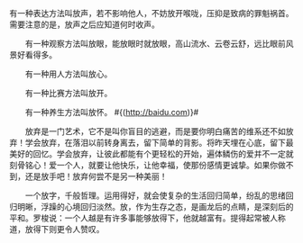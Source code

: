 
有一种表达方法叫放声，若不影响他人，不妨放开喉咙，压抑是致病的罪魁祸首。需要注意的是，放声之后应知道何时收声。

　　有一种观察方法叫放眼，能放眼时就放眼，高山流水、云卷云舒，远比眼前风景好看得多。

　　有一种用人方法叫放心。

　　有一种比赛方法叫放开。

　　有一种养生方法叫放怀。
  #{(http://baidu.com)}#
   
　　放弃是一门艺术，它不是叫你盲目的逃避，而是要你明白痛苦的维系还不如放弃！学会放弃，在落泪以前转身离去，留下简单的背影。将昨天埋在心底，留下最美好的回忆。学会放弃，让彼此都能有个更轻松的开始，遍体鳞伤的爱并不一定就刻骨铭心！爱一个人，就要让他快乐，让他幸福，使那份感情更诚挚。如果你做不到，还是放手吧！放弃何尝不是另一种美丽！

　　一个放字，千般哲理。运用得好，就会使复杂的生活回归简单，纷乱的思绪回归明晰，浮躁的心境回归淡然。放，作为生存之态，是画龙后的点睛，是深刻后的平和。罗梭说：一个人越是有许多事能够放得下，他就越富有。提得起常被人称道，放得下则更令人赞叹。
